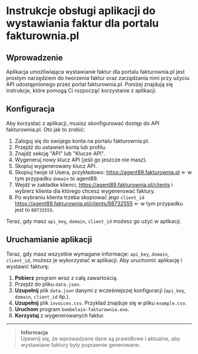 # Instrukcje obsługi aplikacji do wystawiania faktur dla portalu fakturownia.pl

## Wprowadzenie

Aplikacja umożliwiająca wystawianie faktur dla portalu fakturownia.pl jest prostym narzędziem do tworzenia faktur oraz zarządzania nimi przy użyciu API udostępnionego przez portal fakturownia.pl. Poniżej znajdują się instrukcje, które pomogą Ci rozpocząć korzystanie z aplikacji.

## Konfiguracja

Aby korzystać z aplikacji, musisz skonfigurować dostęp do API fakturownia.pl. Oto jak to zrobić:

1. Zaloguj się do swojego konta na portalu fakturownia.pl.
2. Przejdź do ustawień konta lub profilu.
3. Znajdź sekcję "API" lub "Klucze API".
4. Wygeneruj nowy klucz API (jeśli go jeszcze nie masz).
5. Skopiuj wygenerowany klucz API. 
6. Skopiuj twoje id Usera, przykładowo: https://agent89.fakturownia.pl <- w tym przypadku `domain` to agent89.
7. Wejdź w zakładke klienci, https://agent89.fakturownia.pl/clients i wybierz klienta dla którego chcesz wygenerować faktury.
8. Po wybraniu klienta trzeba skopiować jego `client_id` https://agent89.fakturownia.pl/clients/88732555 <- w tym przypadku jest to  `88732555`.


Teraz, gdy masz `api_key`, `domain`, `client_id` możesz go użyć w aplikacji.

## Uruchamianie aplikacji

Teraz, gdy masz wszystkie wymagane informacje: `api_key`, `domain`, `client_id`, możesz je wykorzystać w aplikacji.
Aby uruchomić aplikację i wystawić fakturę:

1. **Pobierz** program wraz z całą zawartością.
2. Przejdź do pliku `data.json`.
3. **Uzupełnij** plik `data.json` danymi z wcześniejszej konfiguracji (`api_key`, `domain`, `client_id` itp.).
4. **Uzupełnij** plik `invoices.csv`. Przykład znajduje się w pliku `example.csv`.
5. **Uruchom** program `bombelaio-fakturownia.exe`.
6. **Korzystaj** z wygenerowanych faktur.

---

> **Informacja**  
> Upewnij się, że wprowadzane dane są prawidłowe i aktualne, aby wystawiane faktury były poprawnie generowane.
